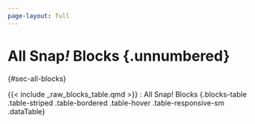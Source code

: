 ```yaml
---
page-layout: full
---
```


# All Snap<em>!</em> Blocks {.unnumbered}

{#sec-all-blocks}

<!--
The table below is currently generated from
the following Snap! project:
https://snap.berkeley.edu/snap/snap.html#present:Username=cycomachead&ProjectName=markdown%20blocks%20table
Run the two scripts, then copy the output of the `blocks table md` variable

Block images should be exported at 2X Zoom on a retina display.
(4X Zoom on a non-retina display.)
-->

<!-- TODO: These images are missing:
reportNewCostumeSkewed
reportNewCostume
reportNewSoundFromSamples
changePenColorDimension
setPenColorDimension
reportPipe
doDefineBlock
doSetBlockAttribute
reportBlockAttribute
reportEnvironment
doSetSlot
reportMousePosition
reportVariadicMin
reportVariadicMax
reportAtan2
reportVariadicLessThan
reportVariadicEquals
reportVariadicGreaterThan
reportTextAttribute
reportCrossproduct
-->

<style>
/* In the markdown table this class is applied to the link */
.block-image-2x img {
  height: 55%;
}
</style>

<!-- This file should contain noting but markdown. -->
{{< include _raw_blocks_table.qmd >}}
: All Snap! Blocks {.blocks-table .table-striped .table-bordered .table-hover .table-responsive-sm .dataTable}

<!--
Consider loaing the DataTables script and stylesheets from a CDN.
* We need some way to maitain the original order of the blocks.
* Consider a filter
<script src="https://code.jquery.com/jquery-3.7.1.min.js"></script>
<script src="https://cdn.datatables.net/1.13.7/js/jquery.dataTables.min.js"></script>
<script>
  document.addEventListener('DOMContentLoaded', function() {
    const table = document.querySelector('.blocks-table');
    if (table) {
      $(table).DataTable();
    }
  });
</script>
-->
